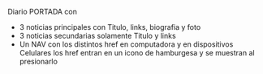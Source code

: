 Diario PORTADA con 
- 3 noticias principales con Titulo, links, biografia y foto
- 3 noticias secundarias solamente Titulo y links
- Un NAV con los distintos href en computadora y en dispositivos Celulares los href entran en un icono de hamburgesa y se muestran al presionarlo

